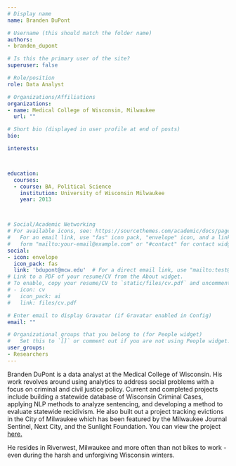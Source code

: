```yaml
---
# Display name
name: Branden DuPont

# Username (this should match the folder name)
authors:
- branden_dupont

# Is this the primary user of the site?
superuser: false

# Role/position
role: Data Analyst

# Organizations/Affiliations
organizations:
- name: Medical College of Wisconsin, Milwaukee
  url: ""

# Short bio (displayed in user profile at end of posts)
bio:

interests:



education:
  courses:
  - course: BA, Political Science
    institution: University of Wisconsin Milwaukee
    year: 2013



# Social/Academic Networking
# For available icons, see: https://sourcethemes.com/academic/docs/page-builder/#icons
#   For an email link, use "fas" icon pack, "envelope" icon, and a link in the
#   form "mailto:your-email@example.com" or "#contact" for contact widget.
social:
- icon: envelope
  icon_pack: fas
  link: 'bdupont@mcw.edu'  # For a direct email link, use "mailto:test@example.org".
# Link to a PDF of your resume/CV from the About widget.
# To enable, copy your resume/CV to `static/files/cv.pdf` and uncomment the lines below.
# - icon: cv
#   icon_pack: ai
#   link: files/cv.pdf

# Enter email to display Gravatar (if Gravatar enabled in Config)
email: ""

# Organizational groups that you belong to (for People widget)
#   Set this to `[]` or comment out if you are not using People widget.
user_groups:
- Researchers
---
```


Branden DuPont is a data analyst at the Medical College of Wisconsin. His work revolves around using analytics to address social problems with a focus on criminal and civil justice policy. Current and completed projects include building a statewide database of Wisconsin Criminal Cases, applying NLP methods to analyze sentencing, and developing a method to evaluate statewide recidivism. He also built out a project tracking evictions in the City of Milwaukee which has been featured by the Milwaukee Journal Sentinel, Next City, and the Sunlight Foundation. You can view the project [here.](https://mke-evict.com/)


He resides in Riverwest, Milwaukee and more often than not bikes to work - even during the harsh and unforgiving Wisconsin winters.